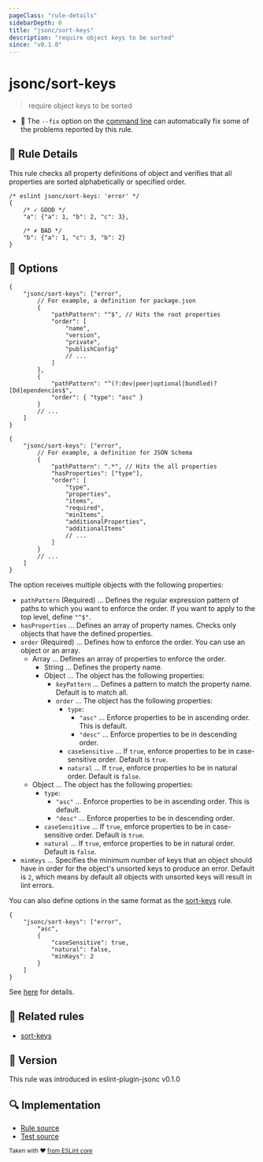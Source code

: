 ```yaml
---
pageClass: "rule-details"
sidebarDepth: 0
title: "jsonc/sort-keys"
description: "require object keys to be sorted"
since: "v0.1.0"
---
```

# jsonc/sort-keys

> require object keys to be sorted

- :wrench: The `--fix` option on the [command line](https://eslint.org/docs/user-guide/command-line-interface#fixing-problems) can automatically fix some of the problems reported by this rule.

## :book: Rule Details

This rule checks all property definitions of object and verifies that all properties are sorted alphabetically or specified order.

<eslint-code-block fix>

<!-- eslint-skip -->

```json5
/* eslint jsonc/sort-keys: 'error' */
{
    /* ✓ GOOD */
    "a": {"a": 1, "b": 2, "c": 3},

    /* ✗ BAD */
    "b": {"a": 1, "c": 3, "b": 2}
}
```

</eslint-code-block>

## :wrench: Options

```json5
{
    "jsonc/sort-keys": ["error",
        // For example, a definition for package.json
        {
            "pathPattern": "^$", // Hits the root properties
            "order": [
                "name",
                "version",
                "private",
                "publishConfig"
                // ...
            ]
        },
        {
            "pathPattern": "^(?:dev|peer|optional|bundled)?[Dd]ependencies$",
            "order": { "type": "asc" }
        }
        // ...
    ]
}
```

```json5
{
    "jsonc/sort-keys": ["error",
        // For example, a definition for JSON Schema
        {
            "pathPattern": ".*", // Hits the all properties
            "hasProperties": ["type"],
            "order": [
                "type",
                "properties",
                "items",
                "required",
                "minItems",
                "additionalProperties",
                "additionalItems"
                // ...
            ]
        }
        // ...
    ]
}
```

The option receives multiple objects with the following properties:

- `pathPattern` (Required) ... Defines the regular expression pattern of paths to which you want to enforce the order. If you want to apply to the top level, define `"^$"`.
- `hasProperties` ... Defines an array of property names. Checks only objects that have the defined properties.
- `order` (Required) ... Defines how to enforce the order. You can use an object or an array.
  - Array ... Defines an array of properties to enforce the order.
    - String ... Defines the property name.
    - Object ... The object has the following properties:
      - `keyPattern` ... Defines a pattern to match the property name. Default is to match all.
      - `order` ... The object has the following properties:
        - `type`:
          - `"asc"` ... Enforce properties to be in ascending order. This is default.
          - `"desc"` ... Enforce properties to be in descending order.
        - `caseSensitive` ... If `true`, enforce properties to be in case-sensitive order. Default is `true`.
        - `natural` ... If `true`, enforce properties to be in natural order. Default is `false`.
  - Object ... The object has the following properties:
    - `type`:
      - `"asc"` ... Enforce properties to be in ascending order. This is default.
      - `"desc"` ... Enforce properties to be in descending order.
    - `caseSensitive` ... If `true`, enforce properties to be in case-sensitive order. Default is `true`.
    - `natural` ... If `true`, enforce properties to be in natural order. Default is `false`.
- `minKeys` ... Specifies the minimum number of keys that an object should have in order for the object's unsorted keys to produce an error. Default is `2`, which means by default all objects with unsorted keys will result in lint errors.

You can also define options in the same format as the [sort-keys] rule.

```json5
{
    "jsonc/sort-keys": ["error",
        "asc",
        {
            "caseSensitive": true,
            "natural": false,
            "minKeys": 2
        }
    ]
}
```

See [here](https://eslint.org/docs/rules/sort-keys#options) for details.

## :couple: Related rules

- [sort-keys]

[sort-keys]: https://eslint.org/docs/rules/sort-keys

## :rocket: Version

This rule was introduced in eslint-plugin-jsonc v0.1.0

## :mag: Implementation

- [Rule source](https://github.com/ota-meshi/eslint-plugin-jsonc/blob/master/lib/rules/sort-keys.ts)
- [Test source](https://github.com/ota-meshi/eslint-plugin-jsonc/blob/master/tests/lib/rules/sort-keys.ts)

<sup>Taken with ❤️ [from ESLint core](https://eslint.org/docs/rules/sort-keys)</sup>
